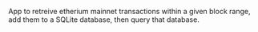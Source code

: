 App to retreive etherium mainnet transactions within a given block range, add them to a SQLite database, then query that database.
